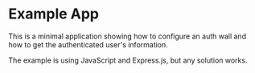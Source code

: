 # Example App

This is a minimal application showing how to configure an auth wall and
how to get the authenticated user's information.

The example is using JavaScript and Express.js, but any solution works.
